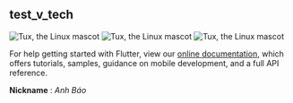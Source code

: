 ## test_v_tech



![Tux, the Linux mascot](/Demo/0.png)
![Tux, the Linux mascot](/Demo/1.png)
![Tux, the Linux mascot](/Demo/2.png)



For help getting started with Flutter, view our
[online documentation](https://flutter.dev/docs), which offers tutorials,
samples, guidance on mobile development, and a full API reference.

**Nickname** : <span style="colors.green">*Anh Báo*</span>
